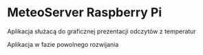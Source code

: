 # MeteoServer Raspberry Pi

Aplikacja służacą do graficznej prezentacji odczytów z temperatur

Aplikacja w fazie powolnego rozwijania

